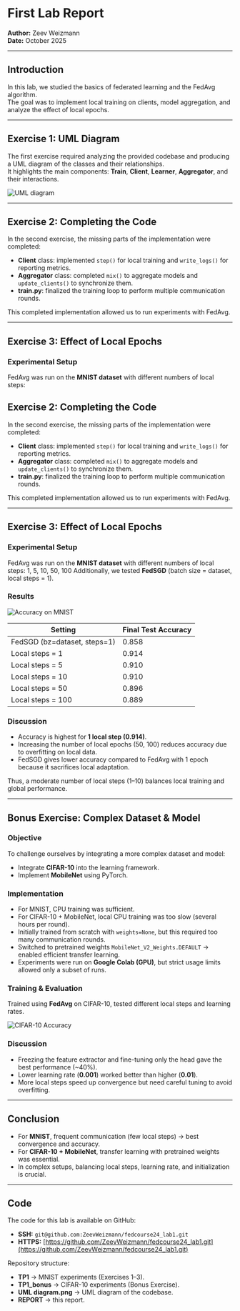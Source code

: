 # First Lab Report

**Author:** Zeev Weizmann  
**Date:** October 2025

---

## Introduction

In this lab, we studied the basics of federated learning and the FedAvg algorithm.  
The goal was to implement local training on clients, model aggregation, and analyze the effect of local epochs.

---

## Exercise 1: UML Diagram

The first exercise required analyzing the provided codebase and producing a UML diagram of the classes and their relationships.  
It highlights the main components: **Train**, **Client**, **Learner**, **Aggregator**, and their interactions.

![UML diagram](UML%20diagram.png)

---

## Exercise 2: Completing the Code

In the second exercise, the missing parts of the implementation were completed:

- **Client** class: implemented `step()` for local training and `write_logs()` for reporting metrics.
- **Aggregator** class: completed `mix()` to aggregate models and `update_clients()` to synchronize them.
- **train.py**: finalized the training loop to perform multiple communication rounds.

This completed implementation allowed us to run experiments with FedAvg.

---

## Exercise 3: Effect of Local Epochs

### Experimental Setup

FedAvg was run on the **MNIST dataset** with different numbers of local steps:

## Exercise 2: Completing the Code

In the second exercise, the missing parts of the implementation were completed:

- **Client** class: implemented `step()` for local training and `write_logs()` for reporting metrics.
- **Aggregator** class: completed `mix()` to aggregate models and `update_clients()` to synchronize them.
- **train.py**: finalized the training loop to perform multiple communication rounds.

This completed implementation allowed us to run experiments with FedAvg.

---

## Exercise 3: Effect of Local Epochs

### Experimental Setup

FedAvg was run on the **MNIST dataset** with different numbers of local steps:
1, 5, 10, 50, 100
Additionally, we tested **FedSGD** (batch size = dataset, local steps = 1).

### Results

![Accuracy on MNIST](sgd.png)

| Setting                      | Final Test Accuracy |
| ---------------------------- | ------------------- |
| FedSGD (bz=dataset, steps=1) | 0.858               |
| Local steps = 1              | 0.914               |
| Local steps = 5              | 0.910               |
| Local steps = 10             | 0.910               |
| Local steps = 50             | 0.896               |
| Local steps = 100            | 0.889               |

### Discussion

- Accuracy is highest for **1 local step (0.914)**.
- Increasing the number of local epochs (50, 100) reduces accuracy due to overfitting on local data.
- FedSGD gives lower accuracy compared to FedAvg with 1 epoch because it sacrifices local adaptation.

Thus, a moderate number of local steps (1–10) balances local training and global performance.

---

## Bonus Exercise: Complex Dataset & Model

### Objective

To challenge ourselves by integrating a more complex dataset and model:

- Integrate **CIFAR-10** into the learning framework.
- Implement **MobileNet** using PyTorch.

### Implementation

- For MNIST, CPU training was sufficient.
- For CIFAR-10 + MobileNet, local CPU training was too slow (several hours per round).
- Initially trained from scratch with `weights=None`, but this required too many communication rounds.
- Switched to pretrained weights `MobileNet_V2_Weights.DEFAULT` → enabled efficient transfer learning.
- Experiments were run on **Google Colab (GPU)**, but strict usage limits allowed only a subset of runs.

### Training & Evaluation

Trained using **FedAvg** on CIFAR-10, tested different local steps and learning rates.

![CIFAR-10 Accuracy](cifar.png)

### Discussion

- Freezing the feature extractor and fine-tuning only the head gave the best performance (~40%).
- Lower learning rate (**0.001**) worked better than higher (**0.01**).
- More local steps speed up convergence but need careful tuning to avoid overfitting.

---

## Conclusion

- For **MNIST**, frequent communication (few local steps) → best convergence and accuracy.
- For **CIFAR-10 + MobileNet**, transfer learning with pretrained weights was essential.
- In complex setups, balancing local steps, learning rate, and initialization is crucial.

---

## Code

The code for this lab is available on GitHub:

- **SSH:** `git@github.com:ZeevWeizmann/fedcourse24_lab1.git`
- **HTTPS:** [https://github.com/ZeevWeizmann/fedcourse24_lab1.git](https://github.com/ZeevWeizmann/fedcourse24_lab1.git)

Repository structure:

- **TP1** → MNIST experiments (Exercises 1–3).
- **TP1_bonus** → CIFAR-10 experiments (Bonus Exercise).
- **UML diagram.png** → UML diagram of the codebase.
- **REPORT** → this report.
